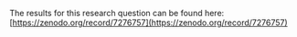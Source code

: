 The results for this research question can be found here: [https://zenodo.org/record/7276757](https://zenodo.org/record/7276757)